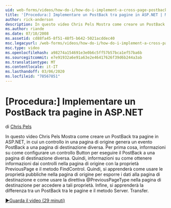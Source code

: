 ```yaml
---
uid: web-forms/videos/how-do-i/how-do-i-implement-a-cross-page-postback-in-aspnet
title: '[Procedura:] Implementare un PostBack tra pagine in ASP.NET | Microsoft Docs'
author: rick-anderson
description: In questo video Chris Pels Mostra come creare un PostBack tra pagine in ASP.NET, in cui un controllo in una pagina di origine genera un evento di PostBack a una destinazione diversa...
ms.author: riande
ms.date: 07/10/2008
ms.assetid: cd88fa45-8f51-48f5-b642-5021acddec40
msc.legacyurl: /web-forms/videos/how-do-i/how-do-i-implement-a-cross-page-postback-in-aspnet
msc.type: video
ms.openlocfilehash: a98274a154691e3e0b6c5ff57b57bca1ef57ba6b
ms.sourcegitcommit: e7e91932a6e91a63e2e46417626f39d6b244a3ab
ms.translationtype: MT
ms.contentlocale: it-IT
ms.lasthandoff: 03/06/2020
ms.locfileid: "78567851"
---
```

# <a name="how-do-i-implement-a-cross-page-postback-in-aspnet"></a>[Procedura:] Implementare un PostBack tra pagine in ASP.NET

di [Chris Pels](https://twitter.com/chrispels)

In questo video Chris Pels Mostra come creare un PostBack tra pagine in ASP.NET, in cui un controllo in una pagina di origine genera un evento PostBack a una pagina di destinazione diversa. Per prima cosa, informazioni su come configurare un controllo Button per eseguire il PostBack a una pagina di destinazione diversa. Quindi, informazioni su come ottenere informazioni dai controlli nella pagina di origine con la proprietà PreviousPage e il metodo FindControl. Quindi, si apprenderà come usare le proprietà pubbliche nella pagina di origine per esporre i dati alla pagina di destinazione e come usare la direttiva @PreviousPageType nella pagina di destinazione per accedere a tali proprietà. Infine, si apprenderà la differenza tra un PostBack tra le pagine e il metodo Server. Transfer.

[&#9654;Guarda il video (29 minuti)](https://channel9.msdn.com/Blogs/ASP-NET-Site-Videos/how-do-i-implement-a-cross-page-postback-in-aspnet)
